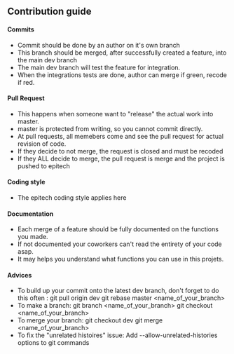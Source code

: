 ## Contribution guide

#### Commits

* Commit should be done by an author on it's own branch
* This branch should be merged, after successfully created a feature, into the main dev branch
* The main dev branch will test the feature for integration.
* When the integrations tests are done, author can merge if green, recode if red.

#### Pull Request

* This happens when someone want to "release" the actual work into master.
* master is protected from writing, so you cannot commit directly.
* At pull requests, all memebers come and see the pull request for actual revision of code.
* If they decide to not merge, the request is closed and must be recoded
* If they ALL decide to merge, the pull request is merge and the project is pushed to epitech

#### Coding style

* The epitech coding style applies here

#### Documentation

* Each merge of a feature should be fully documented on the functions you made.
* If not documented your coworkers can't read the entirety of your code asap.
* It may helps you understand what functions you can use in this projets.

#### Advices

* To build up your commit onto the latest dev branch, don't forget to do this often :
    git pull origin dev
    git rebase master <name_of_your_branch>
* To make a branch:
    git branch <name_of_your_branch>
    git checkout <name_of_your_branch>
* To merge your branch:
    git checkout dev
    git merge <name_of_your_branch>
* To fix the "unrelated histoires" issue:
    Add --allow-unrelated-histories options to git commands
